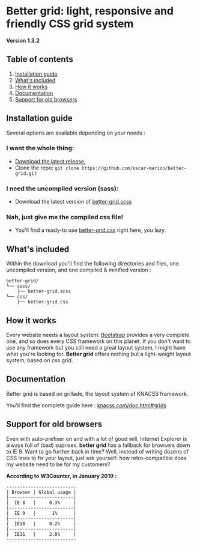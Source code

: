 # Better grid: light, responsive and friendly CSS grid system

**Version 1.3.2**

## Table of contents
1. [Installation guide](#installation-guide)
2. [What's included](#whats-included)
3. [How it works](#how-it-works)
4. [Documentation](#documentation)
5. [Support for old browsers](#support-for-old-browsers)

## Installation guide

Several options are available depending on your needs :

### I want the whole thing:

- [Download the latest release.](https://github.com/oscar-marion/better-grid/archive/v1.3.2.zip)
- Clone the repo: `git clone https://github.com/oscar-marion/better-grid.git`

### I need the uncompiled version (sass):

- Download the latest version of [better-grid.scss](https://github.com/oscar-marion/better-grid/blob/master/sass/better-grid.scss)

### Nah, just give me the compiled css file!

- You'll find a ready-to use [better-grid.css](https://github.com/oscar-marion/better-grid/blob/master/css/better-grid.css) right here, you lazy.

## What's included

Within the download you'll find the following directories and files, one uncompiled version, and one compiled & minified version :

```text
better-grid/
└── sass/
    ├── better-grid.scss
└── css/
    ├── better-grid.css
```
## How it works

Every website needs a layout system: [Bootstrap](https://github.com/twbs/bootstrap) provides a very complete one, and so does every CSS framework on this planet. If you don't want to use any framework but you still need a great layout system, I might have what you're looking for. **Better grid** offers nothing but a light-weight layout system, based on css grid.

## Documentation

Better grid is based on grillade, the layout system of KNACSS framework. 

You'll find the complete guide here : [knacss.com/doc.html#grids](https://www.knacss.com/doc.html#grids)

## Support for old browsers

Even with auto-prefixer on and with a lot of good will, Internet Explorer is always full of (bad) suprises. **better grid** has a fallback for browsers down to IE 9. Want to go further back in time? Well, instead of writing dozens of CSS lines to fix your layout, just ask yourself: how retro-compatible does my website need to be for my customers?

**According to W3Counter, in January 2019 :**
```
--------------------------
| Browser | Global usage |
|------------------------|
|  IE 8   |     0.3%     |
|------------------------|
|  IE 9   |      1%      | 
|------------------------|
|  IE10   |     0.2%     |
|------------------------|
|  IE11   |     2.8%     |
--------------------------
```
